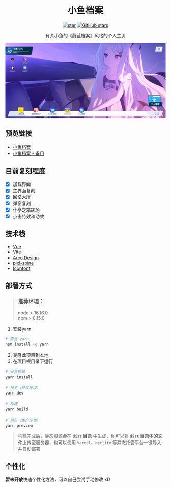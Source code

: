 <h1 align="center">小鱼档案</h1>

<p align="center">
<a href='https://gitee.com/sf-yuzifu/homepage/stargazers'><img src='https://gitee.com/sf-yuzifu/homepage/badge/star.svg?theme=dark' alt='star'></img></a>
<a href='https://github.com/sf-yuzifu/homepage/stargazers'><img alt="GitHub stars" src="https://img.shields.io/github/stars/sf-yuzifu/homepage?style=social"></a>
</p>

<div align="center">有关小鱼的《蔚蓝档案》风格的个人主页</div>

![小鱼档案](shots/main.jpeg)

## 预览链接
- [小鱼档案](https://yzf.moe)
- [小鱼档案 - 备用](https://yuzifu.top/)

## 目前复刻程度
- [x] 加载界面
- [x] 主界面复刻
- [x] 回忆大厅
- [x] 弹窗复刻
- [x] 什亭之箱转场
- [x] 点击特效和动效

## 技术栈

- [Vue](https://cn.vuejs.org/)
- [Vite](https://vitejs.cn/vite3-cn/)
- [Arco Design](https://arco.design/)
- [pixi-spine](https://github.com/pixijs/spine)
- [Iconfont](https://www.iconfont.cn/)

## 部署方式

> ### 推荐环境：
> 
> node > 16.16.0  
> npm > 8.15.0

1. 安装yarn
```bash
# 安装 yarn
npm install -g yarn
```
2. 克隆此项目到本地
3. 在项目根目录下运行
```bash
# 安装依赖
yarn install

# 预览（开发环境）
yarn dev

# 构建
yarn build

# 预览（生产环境）
yarn preview
```
> 构建完成后，静态资源会在 **`dist` 目录** 中生成，你可以将 **`dist` 目录中的文件**上传至服务器，也可以使用 `Vercel`、`Netlify` 等静态托管平台一键导入并自动部署

## 个性化
**暂未开放**快速个性化方法，可以自己尝试手动修改 xD